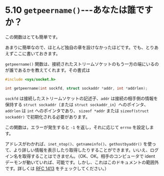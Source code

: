 # 5.10 `getpeername()`---あなたは誰ですか？

この関数はとても簡単です。

あまりに簡単なので、ほとんど独自の章を設けなかったほどです。でも、とりあえずここに書いておきます。

`getpeername()` 関数は、接続されたストリームソケットのもう一方の端にいるのが誰であるかを教えてくれます。その書式は

```c
#include <sys/socket.h>

int getpeername(int sockfd, struct sockaddr *addr, int *addrlen);
```

`sockfd` は接続したストリームソケットの記述子、`addr` は接続の相手側の情報を保持する `struct sockaddr`（または `struct sockaddr_in`）へのポインタ、`addrlen` は `int` へのポインタであり、 `sizeof *addr` または `sizeof(struct sockaddr)` で初期化される必要があります。

この関数は，エラーが発生すると `-1` を返し，それに応じて `errno` を設定します。

アドレスがわかれば、`inet_ntop()`、`getnameinfo()`、`gethostbyaddr()` を使って、より詳しい情報を表示したり取得したりすることができます。いいえ、ログイン名を取得することはできません。（OK、OK。相手のコンピュータで ident デーモンが動いていれば、可能です。しかし、これはこのドキュメントの範囲外です。詳しくは [RFC 1413](https://datatracker.ietf.org/doc/html/rfc1413) をチェックしてください。）
